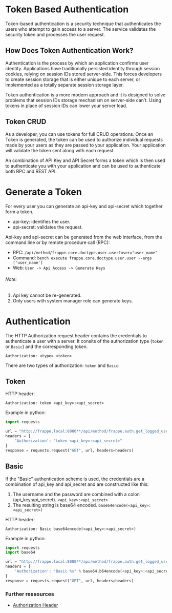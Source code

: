# Token Based Authentication
Token-based authentication is a security technique that authenticates the users who attempt to gain access to a server. The service validates the security token and processes the user request.

## How Does Token Authentication Work?
Authentication is the process by which an application confirms user identity. Applications have traditionally persisted identity through session cookies, relying on session IDs stored server-side. This forces developers to create session storage that is either unique to each server, or implemented as a totally separate session storage layer.

Token authentication is a more modern approach and it is designed to solve problems that session IDs storage mechanism on server-side can’t. Using tokens in place of session IDs can lower your server load.

## Token CRUD
As a developer, you can use tokens for full CRUD operations.
Once an Token is generated, the token can be used to authorize individual requests made by your users as they are passed to your application. Your application will validate the token sent along with each request. 

An combination of API Key and API Secret forms a token which is then used to authenticate you with your application and can be used to authenticate both RPC and REST API.

# Generate a Token
For every user you can generate an api-key and api-secret which together form a token.

- api-key: identifies the user.
- api-secret: validates the request.

Api-key and api-secret can be generated from the web interface, from the command line or by remote procedure call (RPC):

- RPC: 
  `/api/method/frappe.core.doctype.user.user?user="user_name"`
- Command: 
  `bench execute frappe.core.doctype.user.user --args ['user_name']`
- Web: 
  `User -> Api Access -> Generate Keys`
  
###### Note: 
1. Api key cannot be re-generated.
2. Only users with system manager role can generate keys.

# Authentication
The HTTP Authorization request header contains the credentials to authenticate a user with a server. It consits of the authorization type (`token` or `Basic`) and the corresponding token.

```http
Authorization: <type> <token>
```

There are two types of authorization: `token` and `Basic`:
  
## Token

HTTP header:
```http
Authorization: token <api_key>:<api_secret>
```

Example in python:
```python
import requests

url = "http://frappe.local:8000**/api/method/frappe.auth.get_logged_user**"
headers = {
    'Authorization': "token <api_key>:<api_secret>"
}
response = requests.request("GET", url, headers=headers)
```

## Basic
If the "Basic" authentication scheme is used, the credentials are a combination of api_key and api_secret and are constructed like this:

1. The username and the password are combined with a colon (api_key:api_secret).
  ```<api_key>:<api_secret>```
2. The resulting string is base64 encoded.
  ```base64encode(<api_key>:<api_secret>)```
  
HTTP header:
```http
Authorization: Basic base64encode(<api_key>:<api_secret>)
```

Example in python:
```python
import requests
import base64

url = "http://frappe.local:8000**/api/method/frappe.auth.get_logged_user**"
headers = {
    'Authorization': "Basic %s" % base64.b64encode(<api_key>:<api_secret>)
}
response = requests.request("GET", url, headers=headers)
```

### Further ressources
* [Authorization Header](https://developer.mozilla.org/en-US/docs/Web/HTTP/Headers/Authorization)

